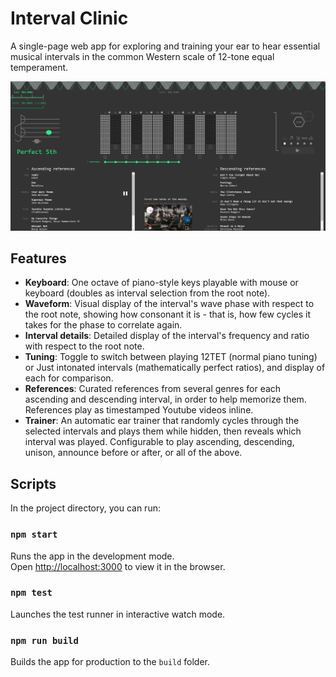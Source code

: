 # Interval Clinic

A single-page web app for exploring and training your ear to hear essential musical intervals in the common Western scale of 12-tone equal temperament.

![Screenshot](docs/screenshot.png)

## Features

- **Keyboard**: One octave of piano-style keys playable with mouse or keyboard (doubles as interval selection from the root note).
- **Waveform**: Visual display of the interval's wave phase with respect to the root note, showing how consonant it is - that is, how few cycles it takes for the phase to correlate again.
- **Interval details**: Detailed display of the interval's frequency and ratio with respect to the root note.
- **Tuning**: Toggle to switch between playing 12TET (normal piano tuning) or Just intonated intervals (mathematically perfect ratios), and display of each for comparison.
- **References**: Curated references from several genres for each ascending and descending interval, in order to help memorize them. References play as timestamped Youtube videos inline.
- **Trainer**: An automatic ear trainer that randomly cycles through the selected intervals and plays them while hidden, then reveals which interval was played. Configurable to play ascending, descending, unison, announce before or after, or all of the above.

## Scripts

In the project directory, you can run:

### `npm start`

Runs the app in the development mode.<br />
Open [http://localhost:3000](http://localhost:3000) to view it in the browser.

### `npm test`

Launches the test runner in interactive watch mode.<br />

### `npm run build`

Builds the app for production to the `build` folder.<br />
